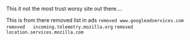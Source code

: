 This it not the most trust worsy site out there....

This is from there removed list in ads `removed	www.googleadservices.com`
 `removed	incoming.telemetry.mozilla.org` 
 `removed	location.services.mozilla.com`
